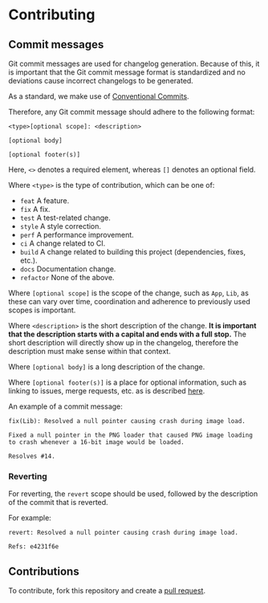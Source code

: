 # Contributing

## Commit messages

Git commit messages are used for changelog generation. Because of this, it is important that the Git commit message format is standardized and no deviations cause incorrect changelogs to be generated.

As a standard, we make use of [Conventional Commits](https://www.conventionalcommits.org/en/v1.0.0/).

Therefore, any Git commit message should adhere to the following format:

```
<type>[optional scope]: <description>

[optional body]

[optional footer(s)]
```

Here, `<>` denotes a required element, whereas `[]` denotes an optional field.

Where `<type>` is the type of contribution, which can be one of:

- `feat` A feature.
- `fix` A fix.
- `test` A test-related change.
- `style` A style correction.
- `perf` A performance improvement.
- `ci` A change related to CI.
- `build` A change related to building this project (dependencies, fixes, etc.).
- `docs` Documentation change.
- `refactor` None of the above. 

Where `[optional scope]` is the scope of the change, such as `App`, `Lib`, as these can vary over time, coordination and adherence to previously used scopes is important.

Where `<description>` is the short description of the change. **It is important that the description starts with a capital and ends with a full stop.** The short description will directly show up in the changelog, therefore the description must make sense within that context.

Where `[optional body]` is a long description of the change.

Where `[optional footer(s)]` is a place for optional information, such as linking to issues, merge requests, etc. as is described [here](https://docs.github.com/en/issues/tracking-your-work-with-issues/linking-a-pull-request-to-an-issue).

An example of a commit message:

```
fix(Lib): Resolved a null pointer causing crash during image load.

Fixed a null pointer in the PNG loader that caused PNG image loading to crash whenever a 16-bit image would be loaded.

Resolves #14.
```

### Reverting

For reverting, the `revert` scope should be used, followed by the description of the commit that is reverted.

For example:

```
revert: Resolved a null pointer causing crash during image load.

Refs: e4231f6e
```

## Contributions

To contribute, fork this repository and create a [pull request](https://docs.github.com/en/github/collaborating-with-pull-requests/proposing-changes-to-your-work-with-pull-requests/creating-a-pull-request).
